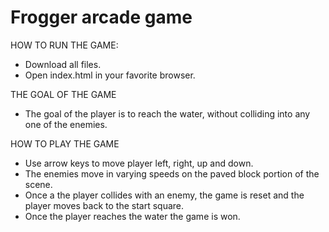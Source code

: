 # Frogger arcade game

HOW TO RUN THE GAME:

- Download all files.
- Open index.html in your favorite browser.

THE GOAL OF THE GAME

- The goal of the player is to reach the water, without colliding into any one of the enemies.

HOW TO PLAY THE GAME

- Use arrow keys to move player left, right, up and down.
- The enemies move in varying speeds on the paved block portion of the scene.
- Once a the player collides with an enemy, the game is reset and the player moves back to the start square.
- Once the player reaches the water the game is won.
